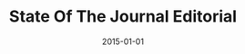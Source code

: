 ---
title: "State Of The Journal Editorial"
date: 2015-01-01
venue: ""
paperurl: https://doi.org/10.1109/TSE.2014.2380479
authors: "Matthew B Dwyer"
---